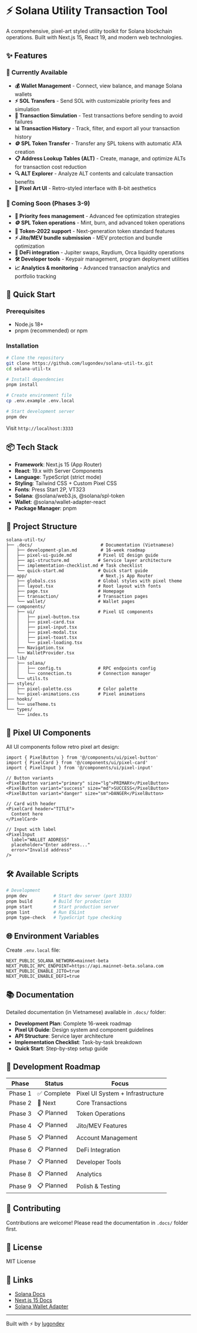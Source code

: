 # ⚡ Solana Utility Transaction Tool

A comprehensive, pixel-art styled utility toolkit for Solana blockchain operations. Built with Next.js 15, React 19, and modern web technologies.

## ✨ Features

### 🚀 Currently Available
- **💰 Wallet Management** - Connect, view balance, and manage Solana wallets
- **⚡ SOL Transfers** - Send SOL with customizable priority fees and simulation
- **🧪 Transaction Simulation** - Test transactions before sending to avoid failures
- **📊 Transaction History** - Track, filter, and export all your transaction history
- **🪙 SPL Token Transfer** - Transfer any SPL tokens with automatic ATA creation
- **📋 Address Lookup Tables (ALT)** - Create, manage, and optimize ALTs for transaction cost reduction
- **🔍 ALT Explorer** - Analyze ALT contents and calculate transaction benefits
- **🎨 Pixel Art UI** - Retro-styled interface with 8-bit aesthetics

### 🚧 Coming Soon (Phases 3-9)
- **🔄 Priority fees management** - Advanced fee optimization strategies
- **🪙 SPL Token operations** - Mint, burn, and advanced token operations
- **💎 Token-2022 support** - Next-generation token standard features
- **⚡ Jito/MEV bundle submission** - MEV protection and bundle optimization
- **🏦 DeFi integration** - Jupiter swaps, Raydium, Orca liquidity operations
- **🛠️ Developer tools** - Keypair management, program deployment utilities
- **📈 Analytics & monitoring** - Advanced transaction analytics and portfolio tracking

## 🚀 Quick Start

### Prerequisites
- Node.js 18+ 
- pnpm (recommended) or npm

### Installation

```bash
# Clone the repository
git clone https://github.com/lugondev/solana-util-tx.git
cd solana-util-tx

# Install dependencies
pnpm install

# Create environment file
cp .env.example .env.local

# Start development server
pnpm dev
```

Visit `http://localhost:3333`

## 📦 Tech Stack

- **Framework**: Next.js 15 (App Router)
- **React**: 19.x with Server Components
- **Language**: TypeScript (strict mode)
- **Styling**: Tailwind CSS + Custom Pixel CSS
- **Fonts**: Press Start 2P, VT323
- **Solana**: @solana/web3.js, @solana/spl-token
- **Wallet**: @solana/wallet-adapter-react
- **Package Manager**: pnpm

## 📁 Project Structure

```
solana-util-tx/
├── .docs/                          # Documentation (Vietnamese)
│   ├── development-plan.md         # 16-week roadmap
│   ├── pixel-ui-guide.md          # Pixel UI design guide
│   ├── api-structure.md           # Service layer architecture
│   ├── implementation-checklist.md # Task checklist
│   └── quick-start.md             # Quick start guide
├── app/                            # Next.js App Router
│   ├── globals.css                # Global styles with pixel theme
│   ├── layout.tsx                 # Root layout with fonts
│   ├── page.tsx                   # Homepage
│   ├── transaction/               # Transaction pages
│   └── wallet/                    # Wallet pages
├── components/
│   ├── ui/                        # Pixel UI components
│   │   ├── pixel-button.tsx
│   │   ├── pixel-card.tsx
│   │   ├── pixel-input.tsx
│   │   ├── pixel-modal.tsx
│   │   ├── pixel-toast.tsx
│   │   └── pixel-loading.tsx
│   ├── Navigation.tsx
│   └── WalletProvider.tsx
├── lib/
│   ├── solana/
│   │   ├── config.ts              # RPC endpoints config
│   │   └── connection.ts          # Connection manager
│   └── utils.ts
├── styles/
│   ├── pixel-palette.css          # Color palette
│   └── pixel-animations.css       # Pixel animations
├── hooks/
│   └── useTheme.ts
└── types/
    └── index.ts
```

## 🎨 Pixel UI Components

All UI components follow retro pixel art design:

```tsx
import { PixelButton } from '@/components/ui/pixel-button'
import { PixelCard } from '@/components/ui/pixel-card'
import { PixelInput } from '@/components/ui/pixel-input'

// Button variants
<PixelButton variant="primary" size="lg">PRIMARY</PixelButton>
<PixelButton variant="success" size="md">SUCCESS</PixelButton>
<PixelButton variant="danger" size="sm">DANGER</PixelButton>

// Card with header
<PixelCard header="TITLE">
  Content here
</PixelCard>

// Input with label
<PixelInput 
  label="WALLET ADDRESS"
  placeholder="Enter address..."
  error="Invalid address"
/>
```

## 🛠️ Available Scripts

```bash
# Development
pnpm dev          # Start dev server (port 3333)
pnpm build        # Build for production
pnpm start        # Start production server
pnpm lint         # Run ESLint
pnpm type-check   # TypeScript type checking
```

## 🌐 Environment Variables

Create `.env.local` file:

```env
NEXT_PUBLIC_SOLANA_NETWORK=mainnet-beta
NEXT_PUBLIC_RPC_ENDPOINT=https://api.mainnet-beta.solana.com
NEXT_PUBLIC_ENABLE_JITO=true
NEXT_PUBLIC_ENABLE_DEFI=true
```

## 📚 Documentation

Detailed documentation (in Vietnamese) available in `.docs/` folder:

- **Development Plan**: Complete 16-week roadmap
- **Pixel UI Guide**: Design system and component guidelines
- **API Structure**: Service layer architecture
- **Implementation Checklist**: Task-by-task breakdown
- **Quick Start**: Step-by-step setup guide

## 🎯 Development Roadmap

| Phase | Status | Focus |
|-------|--------|-------|
| Phase 1 | ✅ Complete | Pixel UI System + Infrastructure |
| Phase 2 | 🔄 Next | Core Transactions |
| Phase 3 | 📋 Planned | Token Operations |
| Phase 4 | 📋 Planned | Jito/MEV Features |
| Phase 5 | 📋 Planned | Account Management |
| Phase 6 | 📋 Planned | DeFi Integration |
| Phase 7 | 📋 Planned | Developer Tools |
| Phase 8 | 📋 Planned | Analytics |
| Phase 9 | 📋 Planned | Polish & Testing |

## 🤝 Contributing

Contributions are welcome! Please read the documentation in `.docs/` folder first.

## 📄 License

MIT License

## 🔗 Links

- [Solana Docs](https://docs.solana.com/)
- [Next.js 15 Docs](https://nextjs.org/docs)
- [Solana Wallet Adapter](https://github.com/solana-labs/wallet-adapter)

---

Built with ⚡ by [lugondev](https://github.com/lugondev)
